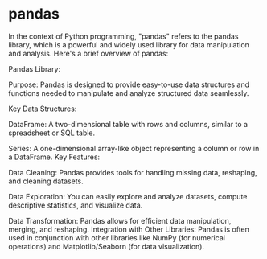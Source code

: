 # pandas

In the context of Python programming, "pandas" refers to the pandas library, 
which is a powerful and widely used library for data manipulation and analysis. 
Here's a brief overview of pandas:

Pandas Library:

Purpose: Pandas is designed to provide easy-to-use 
data structures and functions needed to manipulate and analyze 
structured data seamlessly.

Key Data Structures:

DataFrame: A two-dimensional table with rows and columns, 
similar to a spreadsheet or SQL table.

Series: A one-dimensional array-like object representing a column or row in a DataFrame.
Key Features:

Data Cleaning: Pandas provides tools for handling missing data, reshaping, and cleaning datasets.

Data Exploration: You can easily explore and analyze datasets, 
compute descriptive statistics, and visualize data.

Data Transformation: Pandas allows for efficient data manipulation, merging, and reshaping.
Integration with Other Libraries: Pandas is often used in conjunction with other libraries like NumPy 
(for numerical operations) and Matplotlib/Seaborn (for data visualization).